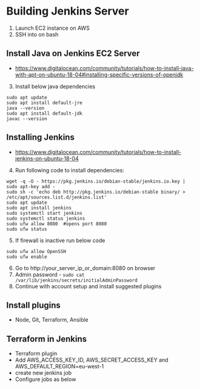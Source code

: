 # Building Jenkins Server

1. Launch EC2 instance on AWS
2. SSH into on bash


## Install Java on Jenkins EC2 Server
- https://www.digitalocean.com/community/tutorials/how-to-install-java-with-apt-on-ubuntu-18-04#installing-specific-versions-of-openjdk

3. Install below java dependencies

```
sudo apt update
sudo apt install default-jre
java --version
sudo apt install default-jdk
javac --version
```

## Installing Jenkins
- https://www.digitalocean.com/community/tutorials/how-to-install-jenkins-on-ubuntu-18-04

4. Run following code to install dependencies:

```
wget -q -O - https://pkg.jenkins.io/debian-stable/jenkins.io.key | sudo apt-key add -
sudo sh -c 'echo deb http://pkg.jenkins.io/debian-stable binary/ > /etc/apt/sources.list.d/jenkins.list'
sudo apt update
sudo apt install jenkins
sudo systemctl start jenkins
sudo systemctl status jenkins
sudo ufw allow 8080  #opens port 8080
sudo ufw status

```

5. If firewall is inactive run below code 

```
sudo ufw allow OpenSSH
sudo ufw enable
```
6. Go to http://your_server_ip_or_domain:8080 on browser
7. Admin password - `sudo cat /var/lib/jenkins/secrets/initialAdminPassword`
8. Continue with account setup and install suggested plugins 

## Install plugins
- Node, Git, Terraform, Ansible

## Terraform in Jenkins 

- Terraform plugin
- Add AWS_ACCESS_KEY_ID, AWS_SECRET_ACCESS_KEY and AWS_DEFAULT_REGION=eu-west-1
- create new jenkins job
- Configure jobs as below